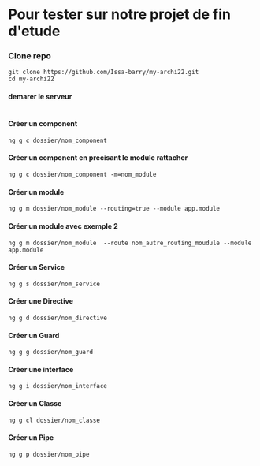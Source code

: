 # Pour tester sur notre projet de fin d'etude

### Clone   repo

```shell
git clone https://github.com/Issa-barry/my-archi22.git
cd my-archi22
```
#### demarer le serveur
```ng serve
```
#### Créer un component
```
ng g c dossier/nom_component
``` 

#### Créer un component en precisant le module rattacher
```
ng g c dossier/nom_component -m=nom_module
```
#### Créer un module
```
ng g m dossier/nom_module --routing=true --module app.module  

```

#### Créer un module avec exemple 2
 
```
ng g m dossier/nom_module  --route nom_autre_routing_moudule --module app.module 

```

#### Créer un Service
 
```
ng g s dossier/nom_service 

```

#### Créer une Directive
 
```
ng g d dossier/nom_directive

```
#### Créer un Guard
 
```
ng g g dossier/nom_guard

```
#### Créer une interface
 
```
ng g i dossier/nom_interface 

```
#### Créer un Classe
 
```
ng g cl dossier/nom_classe 

```

#### Créer un Pipe
 
```
ng g p dossier/nom_pipe 

```